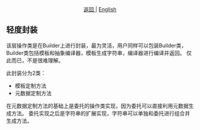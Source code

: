 <p align="center">
 <a href="https://natasha.dotnetcore.xyz/"> 返回 </a> |  <a href="https://natasha.dotnetcore.xyz/en/method/layer1.html"> English </a>
</p> 


## 轻度封装

该层操作类是在Builder上进行封装，最为灵活，用户同样可以包装Builder类，Builder类包括模板和抽象编译器，模板生成字符串，编译器进行编译并返回。
仅此而已，不是很难理解。  

此封装分为2类：

- 模板定制方法
- 元数据定制方法

在元数据定制方法的基础上是委托的操作类实现，因为委托可以直接利用元数据生成方法。
委托实现之后是字符串的扩展实现，字符串可以单独和委托进行组合并生成方法。

